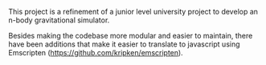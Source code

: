 This project is a refinement of a junior level university project to develop an n-body gravitational simulator.

Besides making the codebase more modular and easier to maintain, there have been additions that make it easier to translate to javascript using Emscripten (https://github.com/kripken/emscripten).